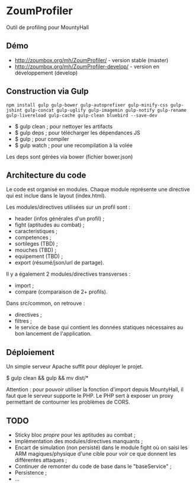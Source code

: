 ZoumProfiler
============

Outil de profiling pour MountyHall


Démo
----

- http://zoumbox.org/mh/ZoumProfiler/ - version stable (master)
- http://zoumbox.org/mh/ZoumProfiler-develop/ - version en développement (develop)


Construction via Gulp
---------------------

    npm install gulp gulp-bower gulp-autoprefixer gulp-minify-css gulp-jshint gulp-concat gulp-uglify gulp-imagemin gulp-notify gulp-rename gulp-livereload gulp-cache gulp-clean bluebird --save-dev

- $ gulp clean ; pour nettoyer les artifacts
- $ gulp deps ; pour télécharger les dépendances JS
- $ gulp ; pour compiler
- $ gulp watch ; pour une recompilation à la volée

Les deps sont gérées via bower (fichier bower.json)


Architecture du code
--------------------

Le code est organisé en modules. Chaque module représente une directive qui est inclue dans le layout (index.html).

Les modules/directives utilisées sur un profil sont :

- header (infos générales d'un profil) ;
- fight (aptitudes au combat) ;
- caracteristiques ;
- competences ;
- sortileges (TBD) ;
- mouches (TBD) ;
- equipement (TBD) ;
- export (résumé/json/url de partage).

Il y a également 2 modules/directives transverses :

- import ;
- compare (comparaison de 2+ profils).

Dans src/common, on retrouve :

- directives ;
- filtres ;
- le service de base qui contient les données statiques nécessaires au bon lancement de l'application.

Déploiement
-----------

Un simple serveur Apache suffit pour déployer le projet.

  $ gulp clean && gulp && mv dist/* <emplacement apache>

Attention : pour pouvoir utiliser la fonction d'import depuis MountyHall, il faut que le serveur supporte le PHP.
Le PHP sert à exposer un proxy permettant de contourner les problèmes de CORS.


TODO
----

- Sticky bloc *propre* pour les aptitudes au combat ;
- Implémentation des modules/directives manquants ;
- Encart de simulation (non persisté) dans le module fight où on saisi les ARM magiques/physique d'une cible pour voir ce que donnent les différentes attaques ;
- Continuer de remonter du code de base dans le "baseService" ;
- Persistence ;
- ...


